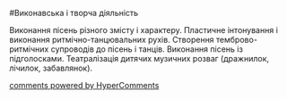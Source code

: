 <div id="hypercomments_widget" class="js-hypercomments-widget invisible"></div>

#Виконавська і творча діяльність

Виконання пісень різного  змісту і характеру. Пластичне інтонування і виконання ритмічно-танцювальних рухів. Створення темброво-ритмічних супроводів до пісень і танців. Виконання пісень із підголосками. Театралізація дитячих музичних розваг (дражнилок, лічилок, забавлянок).

<div class="js-hypercomments-container">
    <a href="http://hypercomments.com" class="hc-link" title="comments widget">comments powered by HyperComments</a>
</div>